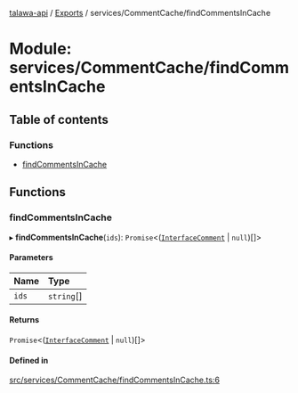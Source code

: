 [talawa-api](../README.md) / [Exports](../modules.md) / services/CommentCache/findCommentsInCache

# Module: services/CommentCache/findCommentsInCache

## Table of contents

### Functions

- [findCommentsInCache](services_CommentCache_findCommentsInCache.md#findcommentsincache)

## Functions

### findCommentsInCache

▸ **findCommentsInCache**(`ids`): `Promise`\<([`InterfaceComment`](../interfaces/models_Comment.InterfaceComment.md) \| ``null``)[]\>

#### Parameters

| Name | Type |
| :------ | :------ |
| `ids` | `string`[] |

#### Returns

`Promise`\<([`InterfaceComment`](../interfaces/models_Comment.InterfaceComment.md) \| ``null``)[]\>

#### Defined in

[src/services/CommentCache/findCommentsInCache.ts:6](https://github.com/PalisadoesFoundation/talawa-api/blob/3a8a11a/src/services/CommentCache/findCommentsInCache.ts#L6)
